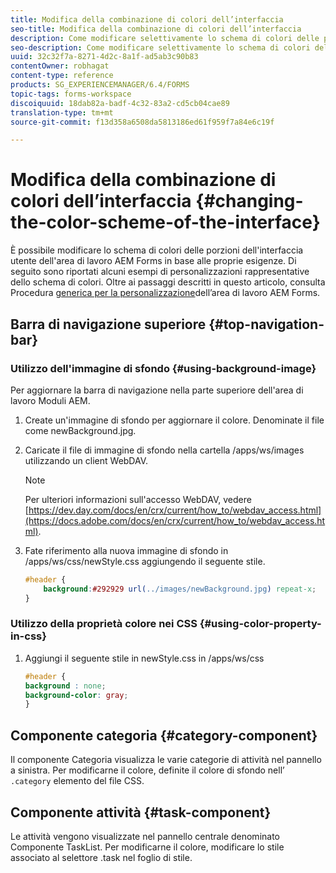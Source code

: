 ```yaml
---
title: Modifica della combinazione di colori dell’interfaccia
seo-title: Modifica della combinazione di colori dell’interfaccia
description: Come modificare selettivamente lo schema di colori delle porzioni dell'interfaccia utente dell'area di lavoro AEM Forms.
seo-description: Come modificare selettivamente lo schema di colori delle porzioni dell'interfaccia utente dell'area di lavoro AEM Forms.
uuid: 32c32f7a-8271-4d2c-8a1f-ad5ab3c90b83
contentOwner: robhagat
content-type: reference
products: SG_EXPERIENCEMANAGER/6.4/FORMS
topic-tags: forms-workspace
discoiquuid: 18dab82a-badf-4c32-83a2-cd5cb04cae89
translation-type: tm+mt
source-git-commit: f13d358a6508da5813186ed61f959f7a84e6c19f

---
```



# Modifica della combinazione di colori dell’interfaccia {#changing-the-color-scheme-of-the-interface}

È possibile modificare lo schema di colori delle porzioni dell&#39;interfaccia utente dell&#39;area di lavoro AEM Forms in base alle proprie esigenze. Di seguito sono riportati alcuni esempi di personalizzazioni rappresentative dello schema di colori. Oltre ai passaggi descritti in questo articolo, consulta Procedura [generica per la personalizzazione](/help/forms/using/generic-steps-html-workspace-customization.md)dell’area di lavoro AEM Forms.

## Barra di navigazione superiore {#top-navigation-bar}

### Utilizzo dell&#39;immagine di sfondo {#using-background-image}

Per aggiornare la barra di navigazione nella parte superiore dell&#39;area di lavoro Moduli AEM.

1. Create un&#39;immagine di sfondo per aggiornare il colore. Denominate il file come newBackground.jpg.
1. Caricate il file di immagine di sfondo nella cartella /apps/ws/images utilizzando un client WebDAV.

   >[!NOTE]
   >
   >Per ulteriori informazioni sull&#39;accesso WebDAV, vedere [https://dev.day.com/docs/en/crx/current/how_to/webdav_access.html](https://docs.adobe.com/docs/en/crx/current/how_to/webdav_access.html).

1. Fate riferimento alla nuova immagine di sfondo in /apps/ws/css/newStyle.css aggiungendo il seguente stile.

   ```css
   #header {
       background:#292929 url(../images/newBackground.jpg) repeat-x;
   }
   ```

### Utilizzo della proprietà colore nei CSS {#using-color-property-in-css}

1. Aggiungi il seguente stile in newStyle.css in /apps/ws/css

   ```css
   #header {
   background : none;
   background-color: gray;
   }
   ```

## Componente categoria {#category-component}

Il componente Categoria visualizza le varie categorie di attività nel pannello a sinistra. Per modificarne il colore, definite il colore di sfondo nell’ `.category` elemento del file CSS.

## Componente attività {#task-component}

Le attività vengono visualizzate nel pannello centrale denominato Componente TaskList. Per modificarne il colore, modificare lo stile associato al selettore .task nel foglio di stile.
